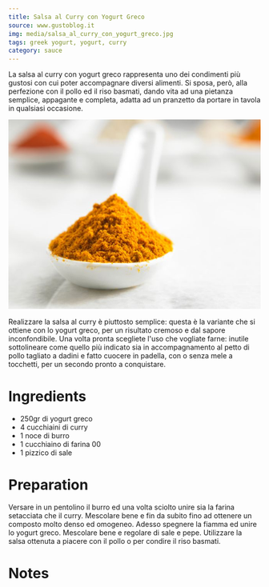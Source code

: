 ```yaml
---
title: Salsa al Curry con Yogurt Greco
source: www.gustoblog.it
img: media/salsa_al_curry_con_yogurt_greco.jpg
tags: greek yogurt, yogurt, curry
category: sauce
---
```


La salsa al curry con yogurt greco rappresenta uno dei condimenti più gustosi con cui poter accompagnare diversi alimenti. Si sposa, però, alla perfezione con il pollo ed il riso basmati, dando vita ad una pietanza semplice, appagante e completa, adatta ad un pranzetto da portare in tavola in qualsiasi occasione.

![Salsa al Curry con Yogurt Greco](media/salsa_al_curry_con_yogurt_greco.jpg)

Realizzare la salsa al curry è piuttosto semplice: questa è la variante che si ottiene con lo yogurt greco, per un risultato cremoso e dal sapore inconfondibile. Una volta pronta scegliete l'uso che vogliate farne: inutile sottolineare come quello più indicato sia in accompagnamento al petto di pollo tagliato a dadini e fatto cuocere in padella, con o senza mele a tocchetti, per un secondo pronto a conquistare.

Ingredients
===========

* 250gr di yogurt greco
* 4 cucchiaini di curry
* 1 noce di burro
* 1 cucchiaino di farina 00
* 1 pizzico di sale

Preparation
===========

Versare in un pentolino il burro ed una volta sciolto unire sia la farina setacciata che il curry. Mescolare bene e fin da subito fino ad ottenere un composto molto denso ed omogeneo. Adesso spegnere la fiamma ed unire lo yogurt greco. Mescolare bene e regolare di sale e pepe. Utilizzare la salsa ottenuta a piacere con il pollo o per condire il riso basmati.

Notes
=====
